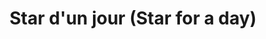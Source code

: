 ---
pid: ch247
title: Star d'un jour (Star for a day)
location_transcription: a close/outside place. Temple university camp?
coordinates: "[-75.154772411325, 39.981600683786]"
zipcode: '19066'
gen_neighborhood: 
neighborhood: Merion Station
outside_phl: 'Merion Station PA '
age: '21'
age_range: 20-29
instagram: 
image_file_name: ch_247.jpg
proposal_transcription: Put a lot of music instruments, like an orchestra, and people
  can sit an play or just take photos, pretend to be a musician for a moment.
topic: Music
topic_summary: '0'
type: Interactive,Space,Song Sound
keywords_other: 
credit: Yaeva Poitou
image_labels: Instruments real or not it's up to you :) !
twitter: luluofthe.valley
facebook: 
permalink: "/monuments/ch247/"
layout: item-page
---